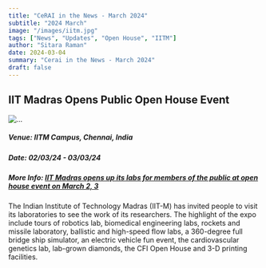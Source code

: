 ```yaml
---
title: "CeRAI in the News - March 2024"
subtitle: "2024 March" 
image: "/images/iitm.jpg"
tags: ["News", "Updates", "Open House", "IITM"]
author: "Sitara Raman"
date: 2024-03-04
summary: "Cerai in the News - March 2024"
draft: false
---
```

<div class="container mt-5">
        <div class="text-center">
            <h2>IIT Madras Opens Public Open House Event</h2>
        </div>
        <div class="card mb-3">
            <img src="/images/iitm.jpg" class="card-img-top" alt="...">
            <div class="card-body">
                <h5 class="card-title">Venue: IITM Campus, Chennai, India</h5>
                <h5 class="card-title">Date: 02/03/24 - 03/03/24</h5>
                <h5 class="card-title">More Info: <a href="https://www.thehindu.com/news/cities/chennai/iit-madras-opens-up-its-labs-for-members-of-the-public-at-open-house-event-on-march-2-3/article67878146.ece">IIT Madras opens up its labs for members of the public at open house event on March 2, 3 </a></h5>
                <p class="card-text">The Indian Institute of Technology Madras (IIT-M) has invited people to visit its laboratories to see the work of its researchers. The highlight of the expo include tours of robotics lab, biomedical engineering labs, rockets and missile laboratory, ballistic and high-speed flow labs, a 360-degree full bridge ship simulator, an electric vehicle fun event, the cardiovascular genetics lab, lab-grown diamonds, the CFI Open House and 3-D printing facilities.</p>
            </div>
        </div>
        </div>
